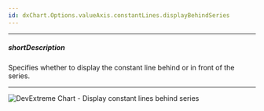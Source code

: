 ```yaml
---
id: dxChart.Options.valueAxis.constantLines.displayBehindSeries
---
```

---
##### shortDescription
Specifies whether to display the constant line behind or in front of the series.

---
![DevExtreme Chart - Display constant lines behind series](/images/ChartJS/chart_valueAxis_constantLines_displayBehindSeries.png)